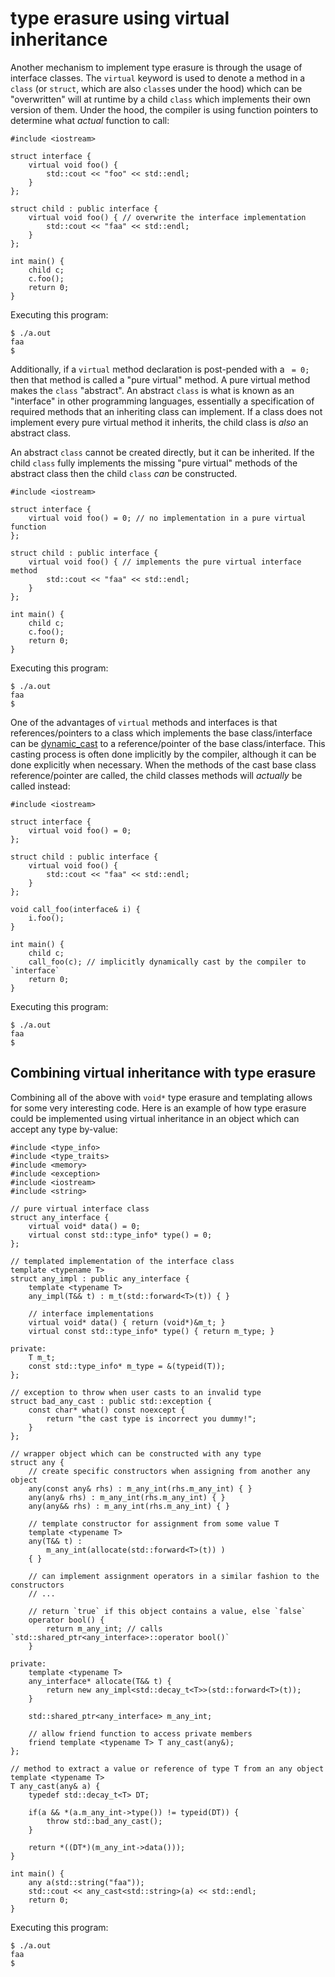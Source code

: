 # type erasure using virtual inheritance 
Another mechanism to implement type erasure is through the usage of interface classes. The `virtual` keyword is used to denote a method in a `class` (or `struct`, which are also `class`es under the hood) which can be "overwritten" will at runtime by a child `class` which implements their own version of them. Under the hood, the compiler is using function pointers to determine what *actual* function to call: 
```
#include <iostream>

struct interface {
    virtual void foo() {
        std::cout << "foo" << std::endl;
    }
};

struct child : public interface {
    virtual void foo() { // overwrite the interface implementation
        std::cout << "faa" << std::endl;
    }
};

int main() {
    child c;
    c.foo();
    return 0;
}
```

Executing this program:
```
$ ./a.out 
faa
$
```

Additionally, if a `virtual` method declaration is post-pended with a ` = 0;` then that method is called a "pure virtual" method. A pure virtual method makes the `class` "abstract". An abstract `class` is what is known as an "interface" in other programming languages, essentially a specification of required methods that an inheriting class can implement. If a class does not implement every pure virtual method it inherits, the child class is *also* an abstract class.

An abstract `class` cannot be created directly, but it can be inherited. If the child `class` fully implements the missing "pure virtual" methods of the abstract class then the child `class` *can* be constructed. 
```
#include <iostream>

struct interface {
    virtual void foo() = 0; // no implementation in a pure virtual function
};

struct child : public interface {
    virtual void foo() { // implements the pure virtual interface method
        std::cout << "faa" << std::endl;
    }
};

int main() {
    child c;
    c.foo();
    return 0;
}
```

Executing this program:
```
$ ./a.out 
faa
$
```

One of the advantages of `virtual` methods and interfaces is that references/pointers to a class which implements the base class/interface can be [dynamic_cast](https://en.cppreference.com/w/cpp/language/dynamic_cast) to a reference/pointer of the base class/interface. This casting process is often done implicitly by the compiler, although it can be done explicitly when necessary. When the methods of the cast base class reference/pointer are called, the child classes methods will *actually* be called instead:
```
#include <iostream>

struct interface {
    virtual void foo() = 0;
};

struct child : public interface {
    virtual void foo() { 
        std::cout << "faa" << std::endl;
    }
};

void call_foo(interface& i) {
    i.foo();
}

int main() {
    child c;
    call_foo(c); // implicitly dynamically cast by the compiler to `interface`
    return 0;
}
```

Executing this program:
```
$ ./a.out 
faa
$
```

## Combining virtual inheritance with type erasure 
Combining all of the above with `void*` type erasure and templating allows for some very interesting code. Here is an example of how type erasure could be implemented using virtual inheritance in an object which can accept any type by-value:
```
#include <type_info>
#include <type_traits>
#include <memory>
#include <exception>
#include <iostream>
#include <string>

// pure virtual interface class
struct any_interface {
    virtual void* data() = 0;
    virtual const std::type_info* type() = 0;
};

// templated implementation of the interface class
template <typename T>
struct any_impl : public any_interface {
    template <typename T>
    any_impl(T&& t) : m_t(std::forward<T>(t)) { }

    // interface implementations
    virtual void* data() { return (void*)&m_t; }
    virtual const std::type_info* type() { return m_type; }

private:
    T m_t;
    const std::type_info* m_type = &(typeid(T));
};

// exception to throw when user casts to an invalid type
struct bad_any_cast : public std::exception {
    const char* what() const noexcept {
        return "the cast type is incorrect you dummy!";
    }
};

// wrapper object which can be constructed with any type
struct any {
    // create specific constructors when assigning from another any object
    any(const any& rhs) : m_any_int(rhs.m_any_int) { }
    any(any& rhs) : m_any_int(rhs.m_any_int) { }
    any(any&& rhs) : m_any_int(rhs.m_any_int) { }

    // template constructor for assignment from some value T
    template <typename T>
    any(T&& t) : 
        m_any_int(allocate(std::forward<T>(t)) )
    { }

    // can implement assignment operators in a similar fashion to the constructors 
    // ...
    
    // return `true` if this object contains a value, else `false`
    operator bool() {
        return m_any_int; // calls `std::shared_ptr<any_interface>::operator bool()`
    }

private:
    template <typename T>
    any_interface* allocate(T&& t) {
        return new any_impl<std::decay_t<T>>(std::forward<T>(t));
    }

    std::shared_ptr<any_interface> m_any_int;

    // allow friend function to access private members
    friend template <typename T> T any_cast(any&);
};

// method to extract a value or reference of type T from an any object
template <typename T>
T any_cast(any& a) {
    typedef std::decay_t<T> DT;

    if(a && *(a.m_any_int->type()) != typeid(DT)) {
        throw std::bad_any_cast();
    }

    return *((DT*)(m_any_int->data()));
}

int main() {
    any a(std::string("faa"));
    std::cout << any_cast<std::string>(a) << std::endl;
    return 0;
}
```

Executing this program:
```
$ ./a.out 
faa
$
```
